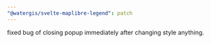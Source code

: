 ```yaml
---
"@watergis/svelte-maplibre-legend": patch
---
```


fixed bug of closing popup immediately after changing style anything.
